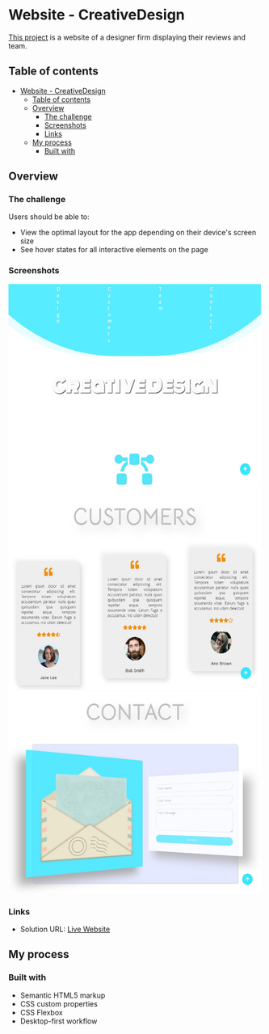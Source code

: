 # Website - CreativeDesign

[This project](https://gurhanalan.github.io/WebsiteProject-CreativeDesign/) is a website of a designer firm displaying their reviews and team.

## Table of contents

-   [Website - CreativeDesign](#website---creativedesign)
    -   [Table of contents](#table-of-contents)
    -   [Overview](#overview)
        -   [The challenge](#the-challenge)
        -   [Screenshots](#screenshots)
        -   [Links](#links)
    -   [My process](#my-process)
        -   [Built with](#built-with)

## Overview

### The challenge

Users should be able to:

-   View the optimal layout for the app depending on their device's screen size
-   See hover states for all interactive elements on the page
<!-- -   Change the position, color, shape and size of a box by click the control buttons. -->

### Screenshots

<img  src="./images/cd-1.jpg" alt="html" height=400 width=500><br/>
<img  src="./images/cd-2.jpg" alt="html" height=400 width=500><br/>
<img  src="./images/cd-3.jpg" alt="html" height=400 width=500><br/>

<!-- ![](img/csspropertychanger.jpg) -->

### Links

-   Solution URL: [Live Website](https://gurhanalan.github.io/WebsiteProject-CreativeDesign/)

## My process

### Built with

-   Semantic HTML5 markup
-   CSS custom properties
-   CSS Flexbox
-   Desktop-first workflow
<!-- -   Javascript -->
